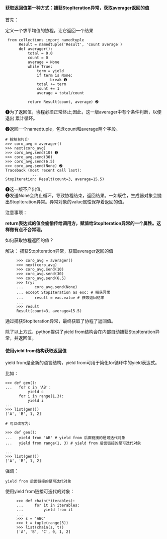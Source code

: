 #### 获取返回值第一种方式：捕获StopIteration异常，获取averager返回的值

首先：

定义一个求平均值的协程，让它返回一个结果

```
 from collections import namedtuple
      Result = namedtuple('Result', 'count average')
      def averager():
          total = 0.0
          count = 0
          average = None
          while True:
              term = yield
              if term is None:
                    break ➊ 
              total += term
              count += 1
              average = total/count

          return Result(count, average) ➋
```

➊为了返回值，协程必须正常终止;因此，这一版averager中有个条件判断，以便退出 累计循环。

➋返回一个namedtuple，包含count和average两个字段。

```
# 控制台打印      
>>> coro_avg = averager() 
>>> next(coro_avg)
>>> coro_avg.send(10) ➊ 
>>> coro_avg.send(30)
>>> coro_avg.send(6.5)
>>> coro_avg.send(None) ➋ 
Traceback (most recent call last):
            ...
StopIteration: Result(count=3, average=15.5)
```

➊这一版不产出值。  
➋发送None会终止循环，导致协程结束，返回结果。一如既往，生成器对象会抛出StopIteration异常。异常对象的value属性保存着返回的值。

注意事项：

**return表达式的值会偷偷传给调用方，赋值给StopIteration异常的一个属性。这样做有点不合常理。**

如何获取协程返回的值？

解决： 捕获StopIteration异常，获取averager返回的值

```
     >>> coro_avg = averager()
     >>> next(coro_avg)
     >>> coro_avg.send(10)
     >>> coro_avg.send(30)
     >>> coro_avg.send(6.5)
     >>> try:
     ...     coro_avg.send(None)
     ... except StopIteration as exc: # 捕获异常
     ...     result = exc.value # 获取返回结果
     ...
     >>> result
     Result(count=3, average=15.5)
```

通过捕获StopIteration异常，最终获取了协程了返回值。

除了以上方式，python提供了yield from结构会在内部自动捕获StopIteration异常，并返回值。

#### 使用yield from结构获取返回值

yield from是全新的语言结构，yield from可用于简化for循环中的yield表达式。

比如：

```
>>> def gen():
...   for c in 'AB':
          yield c
      for i in range(1,3):
          yield i
...
>>> list(gen())
['A', 'B', 1, 2]

# 可以改写为:

>>> def gen():
...   yield from 'AB' # yield from 后面链接的是可迭代对象
...   yield from range(1, 3) # yield from 后面链接的是可迭代对象

...
>>> list(gen())
['A', 'B', 1, 2]
```

强调：

```
yield from 后面链接的是可迭代对象
```

使用yield from链接可迭代的对象：

```
     >>> def chain(*iterables):
     ...     for it in iterables:
     ...         yield from it
     ...
     >>> s = 'ABC'
     >>> t = tuple(range(3))
     >>> list(chain(s, t))
     ['A', 'B', 'C', 0, 1, 2]
```





